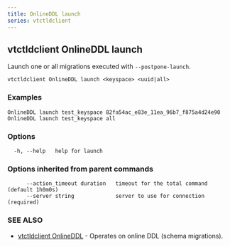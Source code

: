 ```yaml
---
title: OnlineDDL launch
series: vtctldclient
---
```

## vtctldclient OnlineDDL launch

Launch one or all migrations executed with `--postpone-launch`.

```
vtctldclient OnlineDDL launch <keyspace> <uuid|all>
```

### Examples

```
OnlineDDL launch test_keyspace 82fa54ac_e83e_11ea_96b7_f875a4d24e90
OnlineDDL launch test_keyspace all
```

### Options

```
  -h, --help   help for launch
```

### Options inherited from parent commands

```
      --action_timeout duration   timeout for the total command (default 1h0m0s)
      --server string             server to use for connection (required)
```

### SEE ALSO

* [vtctldclient OnlineDDL](../)	 - Operates on online DDL (schema migrations).

